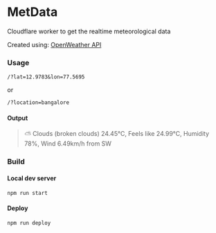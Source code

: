# MetData

Cloudflare worker to get the realtime meteorological data

Created using: [OpenWeather API](https://openweathermap.org/api)

### Usage

```
/?lat=12.9783&lon=77.5695
```
or

```
/?location=bangalore
```

#### Output

> ⛅️ Clouds (broken clouds) 24.45°C, Feels like 24.99°C, Humidity 78%, Wind 6.49km/h from SW


### Build

#### Local dev server

```
npm run start
```
#### Deploy

```
npm run deploy
```
